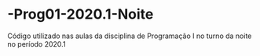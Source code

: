 # -Prog01-2020.1-Noite
Código utilizado nas aulas da disciplina de Programação I no turno da noite no período 2020.1 
